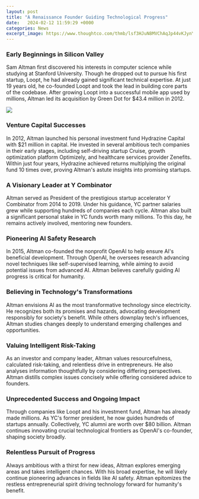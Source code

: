 ```yaml
---
layout: post
title: "A Renaissance Founder Guiding Technological Progress"
date:   2024-02-12 11:59:29 +0000
categories: News
excerpt_image: https://www.thoughtco.com/thmb/lsf3HJuN8MVChAqJp44vKJynYhU=/768x0/filters:no_upscale():max_bytes(150000):strip_icc()/15th-century-timeline-19924771-2cceb8d122db4df99e386ee2bc37d1a2.PNG
---
```

### Early Beginnings in Silicon Valley
Sam Altman first discovered his interests in computer science while studying at Stanford University. Though he dropped out to pursue his first startup, Loopt, he had already gained significant technical expertise. At just 19 years old, he co-founded Loopt and took the lead in building core parts of the codebase. After growing Loopt into a successful mobile app used by millions, Altman led its acquisition by Green Dot for $43.4 million in 2012.

![](https://www.thoughtco.com/thmb/lsf3HJuN8MVChAqJp44vKJynYhU=/768x0/filters:no_upscale():max_bytes(150000):strip_icc()/15th-century-timeline-19924771-2cceb8d122db4df99e386ee2bc37d1a2.PNG)
### Venture Capital Successes
In 2012, Altman launched his personal investment fund Hydrazine Capital with $21 million in capital. He invested in several ambitious tech companies in their early stages, including self-driving startup Cruise, growth optimization platform Optimizely, and healthcare services provider Zenefits. Within just four years, Hydrazine achieved returns multiplying the original fund 10 times over, proving Altman's astute insights into promising startups. 
### A Visionary Leader at Y Combinator
Altman served as President of the prestigious startup accelerator Y Combinator from 2014 to 2019. Under his guidance, YC partner salaries grew while supporting hundreds of companies each cycle. Altman also built a significant personal stake in YC funds worth many millions. To this day, he remains actively involved, mentoring new founders.
### Pioneering AI Safety Research
In 2015, Altman co-founded the nonprofit OpenAI to help ensure AI's beneficial development. Through OpenAI, he oversees research advancing novel techniques like self-supervised learning, while aiming to avoid potential issues from advanced AI. Altman believes carefully guiding AI progress is critical for humanity.
### Believing in Technology's Transformations
Altman envisions AI as the most transformative technology since electricity. He recognizes both its promises and hazards, advocating development responsibly for society's benefit. While others downplay tech's influences, Altman studies changes deeply to understand emerging challenges and opportunities. 
### Valuing Intelligent Risk-Taking
As an investor and company leader, Altman values resourcefulness, calculated risk-taking, and relentless drive in entrepreneurs. He also analyses information thoughtfully by considering differing perspectives. Altman distills complex issues concisely while offering considered advice to founders.
### Unprecedented Success and Ongoing Impact  
Through companies like Loopt and his investment fund, Altman has already made millions. As YC's former president, he now guides hundreds of startups annually. Collectively, YC alumni are worth over $80 billion. Altman continues innovating crucial technological frontiers as OpenAI's co-founder, shaping society broadly.
### Relentless Pursuit of Progress
Always ambitious with a thirst for new ideas, Altman explores emerging areas and takes intelligent chances. With his broad expertise, he will likely continue pioneering advances in fields like AI safety. Altman epitomizes the restless entrepreneurial spirit driving technology forward for humanity's benefit.